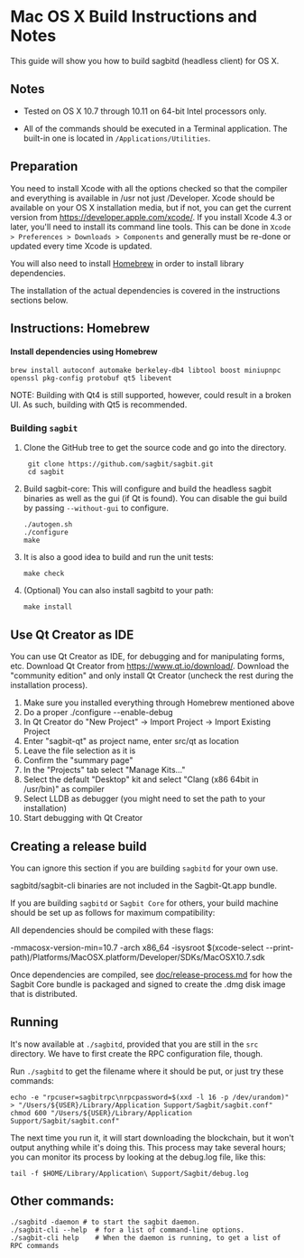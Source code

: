 Mac OS X Build Instructions and Notes
====================================
This guide will show you how to build sagbitd (headless client) for OS X.

Notes
-----

* Tested on OS X 10.7 through 10.11 on 64-bit Intel processors only.

* All of the commands should be executed in a Terminal application. The
built-in one is located in `/Applications/Utilities`.

Preparation
-----------

You need to install Xcode with all the options checked so that the compiler
and everything is available in /usr not just /Developer. Xcode should be
available on your OS X installation media, but if not, you can get the
current version from https://developer.apple.com/xcode/. If you install
Xcode 4.3 or later, you'll need to install its command line tools. This can
be done in `Xcode > Preferences > Downloads > Components` and generally must
be re-done or updated every time Xcode is updated.

You will also need to install [Homebrew](http://brew.sh) in order to install library
dependencies.

The installation of the actual dependencies is covered in the instructions
sections below.

Instructions: Homebrew
----------------------

#### Install dependencies using Homebrew

    brew install autoconf automake berkeley-db4 libtool boost miniupnpc openssl pkg-config protobuf qt5 libevent

NOTE: Building with Qt4 is still supported, however, could result in a broken UI. As such, building with Qt5 is recommended.

### Building `sagbit`

1. Clone the GitHub tree to get the source code and go into the directory.

        git clone https://github.com/sagbit/sagbit.git
        cd sagbit

2.  Build sagbit-core:
    This will configure and build the headless sagbit binaries as well as the gui (if Qt is found).
    You can disable the gui build by passing `--without-gui` to configure.

        ./autogen.sh
        ./configure
        make

3.  It is also a good idea to build and run the unit tests:

        make check

4.  (Optional) You can also install sagbitd to your path:

        make install

Use Qt Creator as IDE
------------------------
You can use Qt Creator as IDE, for debugging and for manipulating forms, etc.
Download Qt Creator from https://www.qt.io/download/. Download the "community edition" and only install Qt Creator (uncheck the rest during the installation process).

1. Make sure you installed everything through Homebrew mentioned above
2. Do a proper ./configure --enable-debug
3. In Qt Creator do "New Project" -> Import Project -> Import Existing Project
4. Enter "sagbit-qt" as project name, enter src/qt as location
5. Leave the file selection as it is
6. Confirm the "summary page"
7. In the "Projects" tab select "Manage Kits..."
8. Select the default "Desktop" kit and select "Clang (x86 64bit in /usr/bin)" as compiler
9. Select LLDB as debugger (you might need to set the path to your installation)
10. Start debugging with Qt Creator

Creating a release build
------------------------
You can ignore this section if you are building `sagbitd` for your own use.

sagbitd/sagbit-cli binaries are not included in the Sagbit-Qt.app bundle.

If you are building `sagbitd` or `Sagbit Core` for others, your build machine should be set up
as follows for maximum compatibility:

All dependencies should be compiled with these flags:

 -mmacosx-version-min=10.7
 -arch x86_64
 -isysroot $(xcode-select --print-path)/Platforms/MacOSX.platform/Developer/SDKs/MacOSX10.7.sdk

Once dependencies are compiled, see [doc/release-process.md](release-process.md) for how the Sagbit Core
bundle is packaged and signed to create the .dmg disk image that is distributed.

Running
-------

It's now available at `./sagbitd`, provided that you are still in the `src`
directory. We have to first create the RPC configuration file, though.

Run `./sagbitd` to get the filename where it should be put, or just try these
commands:

    echo -e "rpcuser=sagbitrpc\nrpcpassword=$(xxd -l 16 -p /dev/urandom)" > "/Users/${USER}/Library/Application Support/Sagbit/sagbit.conf"
    chmod 600 "/Users/${USER}/Library/Application Support/Sagbit/sagbit.conf"

The next time you run it, it will start downloading the blockchain, but it won't
output anything while it's doing this. This process may take several hours;
you can monitor its process by looking at the debug.log file, like this:

    tail -f $HOME/Library/Application\ Support/Sagbit/debug.log

Other commands:
-------

    ./sagbitd -daemon # to start the sagbit daemon.
    ./sagbit-cli --help  # for a list of command-line options.
    ./sagbit-cli help    # When the daemon is running, to get a list of RPC commands
